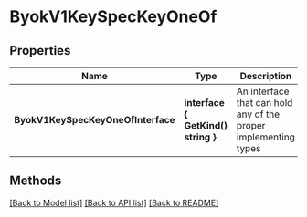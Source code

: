 # ByokV1KeySpecKeyOneOf

## Properties

Name | Type | Description | Notes
------------ | ------------- | ------------- | -------------
**ByokV1KeySpecKeyOneOfInterface** | **interface { GetKind() string }** | An interface that can hold any of the proper implementing types |

## Methods


[[Back to Model list]](../README.md#documentation-for-models) [[Back to API list]](../README.md#documentation-for-api-endpoints) [[Back to README]](../README.md)


